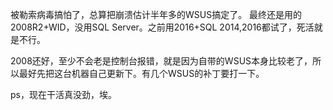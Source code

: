 被勒索病毒搞怕了，总算把崩溃估计半年多的WSUS搞定了。
最终还是用的2008R2+WID，没用SQL Server。之前用2016+SQL 2014,2016都试了，死活就是不行。

2008还好，至少不会老是控制台报错，就是因为自带的WSUS本身比较老了，所以最好先把这台机器自己更新下。有几个WSUS的补丁要打一下。

ps，现在干活真没劲，埃。